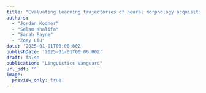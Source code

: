 ```yaml
---
title: "Evaluating learning trajectories of neural morphology acquisition models"
authors:
  - "Jordan Kodner"
  - "Salam Khalifa"
  - "Sarah Payne"
  - "Zoey Liu"
date: '2025-01-01T00:00:00Z'
publishDate: '2025-01-01T00:00:00Z'
draft: false
publication: "Linguistics Vanguard"
url_pdf: ""
image:
  preview_only: true
---
```

